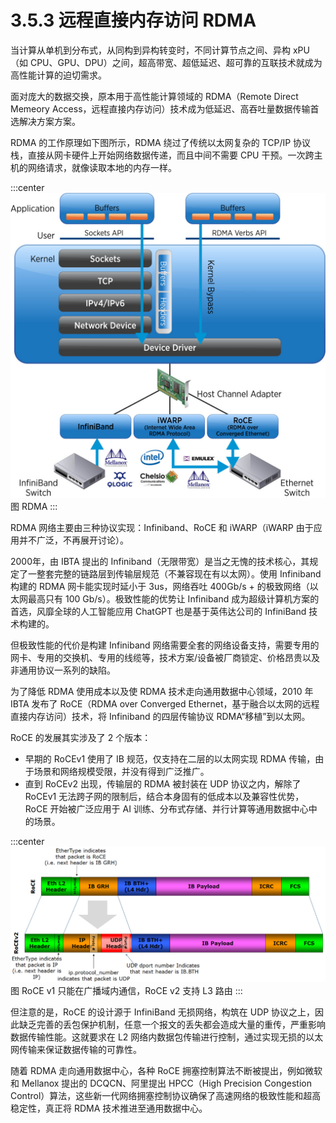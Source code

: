 # 3.5.3 远程直接内存访问 RDMA

当计算从单机到分布式，从同构到异构转变时，不同计算节点之间、异构 xPU（如 CPU、GPU、DPU）之间，超高带宽、超低延迟、超可靠的互联技术就成为高性能计算的迫切需求。

面对庞大的数据交换，原本用于高性能计算领域的 RDMA（Remote Direct Memeory Access，远程直接内存访问）技术成为低延迟、高吞吐量数据传输首选解决方案方案。

RDMA 的工作原理如下图所示，RDMA 绕过了传统以太网复杂的 TCP/IP 协议栈，直接从网卡硬件上开始网络数据传递，而且中间不需要 CPU 干预。一次跨主机的网络请求，就像读取本地的内存一样。

:::center
  ![](../assets/RDMA.png)<br/>
  图  RDMA 
:::

RDMA 网络主要由三种协议实现：Infiniband、RoCE 和 iWARP（iWARP 由于应用并不广泛，不再展开讨论）。

2000年，由 IBTA 提出的 Infiniband（无限带宽）是当之无愧的技术核心，其规定了一整套完整的链路层到传输层规范（不兼容现在有以太网）。使用 Infiniband 构建的 RDMA 网卡能实现时延小于 3us，网络吞吐 400Gb/s + 的极致网络（以太网最高只有 100 Gb/s）。极致性能的优势让 Infiniband 成为超级计算机方案的首选，风靡全球的人工智能应用 ChatGPT 也是基于英伟达公司的 InfiniBand 技术构建的。

但极致性能的代价是构建 Infiniband 网络需要全套的网络设备支持，需要专用的网卡、专用的交换机、专用的线缆等，技术方案/设备被厂商锁定、价格昂贵以及非通用协议一系列的缺陷。

为了降低 RDMA 使用成本以及使 RDMA 技术走向通用数据中心领域，2010 年 IBTA 发布了 RoCE（RDMA over Converged Ethernet，基于融合以太网的远程直接内存访问）技术，将 Infiniband 的四层传输协议 RDMA“移植”到以太网。

RoCE 的发展其实涉及了 2 个版本：
- 早期的 RoCEv1 使用了 IB 规范，仅支持在二层的以太网实现 RDMA 传输，由于场景和网络规模受限，并没有得到广泛推广。
- 直到 RoCEv2 出现，传输层的 RDMA 被封装在 UDP 协议之内，解除了 RoCEv1 无法跨子网的限制后，结合本身固有的低成本以及兼容性优势，RoCE 开始被广泛应用于 AI 训练、分布式存储、并行计算等通用数据中心中的场景。

:::center
  ![](../assets/RoCE_Header_format.png)<br/>
  图 RoCE v1 只能在广播域内通信，RoCE v2 支持 L3 路由
:::

但注意的是，RoCE 的设计源于 InfiniBand 无损网络，构筑在 UDP 协议之上，因此缺乏完善的丢包保护机制，任意一个报文的丢失都会造成大量的重传，严重影响数据传输性能。这就要求在 L2 网络内数据包传输进行控制，通过实现无损的以太网传输来保证数据传输的可靠性。

随着 RDMA 走向通用数据中心，各种 RoCE 拥塞控制算法不断被提出，例如微软和 Mellanox 提出的 DCQCN、阿里提出 HPCC（High Precision Congestion Control）算法，这些新一代网络拥塞控制协议确保了高速网络的极致性能和超高稳定性，真正将 RDMA 技术推进至通用数据中心。
